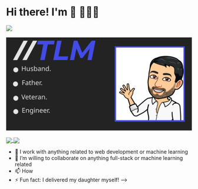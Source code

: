 # Hi there! I'm 👋 👨🏻‍💻 

![](https://visitor-badge.glitch.me/badge?page_id=lancemccluskey.lancemccluskey)

![alt text](https://github.com/lancemccluskey/lancemccluskey/blob/main/lance-readme.svg)

<a href="https://github.com/anuraghazra/github-readme-stats">
  <img align="center" src="https://github-readme-stats.vercel.app/api/?username=lancemccluskey&count_private=true&show_icons=true&theme=algolia" />
</a>
<a href="https://github.com/anuraghazra/convoychat">
  <img align="center" src="https://github-readme-stats.vercel.app/api/top-langs/?username=lancemccluskey&layout=compact&theme=algolia&langs_count=7" />
</a>

- 🔭 I work with anything related to web development or machine learning
- 👯 I’m willing to collaborate on anything full-stack or machine learning related
- 📫 How 
- ⚡ Fun fact: I delivered my daughter myself!
-->
